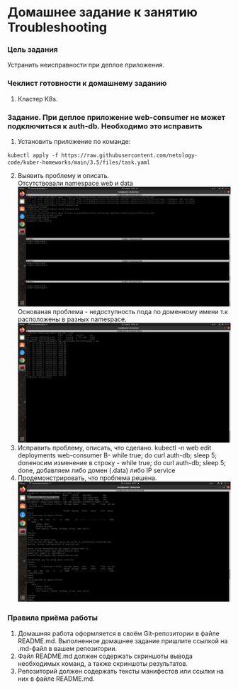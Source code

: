 # Домашнее задание к занятию Troubleshooting

### Цель задания

Устранить неисправности при деплое приложения.

### Чеклист готовности к домашнему заданию

1. Кластер K8s.

### Задание. При деплое приложение web-consumer не может подключиться к auth-db. Необходимо это исправить

1. Установить приложение по команде:
```shell
kubectl apply -f https://raw.githubusercontent.com/netology-code/kuber-homeworks/main/3.5/files/task.yaml
```
2. Выявить проблему и описать.      
Отсутствовали namespace web и data     
![Image alt](https://github.com/IvanSKorobkov/kuber-homeworks/blob/main/3.5/%D0%A1%D0%BD%D0%B8%D0%BC%D0%BE%D0%BA%20%D1%8D%D0%BA%D1%80%D0%B0%D0%BD%D0%B0%20%D0%BE%D1%82%202024-03-02%2010-02-40.png)    
Основаная проблема - недоступность пода по доменному имени т.к расположены в разных namespace.
![Image alt](https://github.com/IvanSKorobkov/kuber-homeworks/blob/main/3.5/%D0%A1%D0%BD%D0%B8%D0%BC%D0%BE%D0%BA%20%D1%8D%D0%BA%D1%80%D0%B0%D0%BD%D0%B0%20%D0%BE%D1%82%202024-03-02%2010-05-40.png)
4. Исправить проблему, описать, что сделано.
kubectl -n web edit deployments web-consumer
В- while true; do curl auth-db; sleep 5; doneносим изменение в строку - while true; do curl auth-db; sleep 5; done, добавляем либо домен (.data) либо IP service
6. Продемонстрировать, что проблема решена.
![Image alt](https://github.com/IvanSKorobkov/kuber-homeworks/blob/main/3.5/%D0%A1%D0%BD%D0%B8%D0%BC%D0%BE%D0%BA%20%D1%8D%D0%BA%D1%80%D0%B0%D0%BD%D0%B0%20%D0%BE%D1%82%202024-03-03%2004-25-38.png)

### Правила приёма работы

1. Домашняя работа оформляется в своём Git-репозитории в файле README.md. Выполненное домашнее задание пришлите ссылкой на .md-файл в вашем репозитории.
2. Файл README.md должен содержать скриншоты вывода необходимых команд, а также скриншоты результатов.
3. Репозиторий должен содержать тексты манифестов или ссылки на них в файле README.md.
